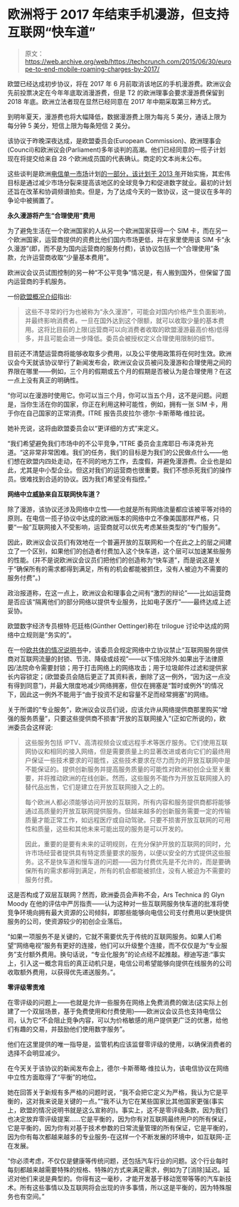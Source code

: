 # 欧洲将于 2017 年结束手机漫游，但支持互联网“快车道”

> 原文：<https://web.archive.org/web/https://techcrunch.com/2015/06/30/europe-to-end-mobile-roaming-charges-by-2017/>

欧盟已经达成初步协议，将在 2017 年 6 月前取消该地区的手机漫游费。欧洲议会先前投票决定在今年年底取消漫游费，但是 T2 的欧洲理事会要求漫游费保留到 2018 年底。欧洲立法者现在显然已经同意在 2017 年中期采取第三种方式。

到明年夏天，漫游费也将大幅降低，数据漫游费上限为每兆 5 美分，通话上限为每分钟 5 美分，短信上限为每条短信 2 美分。

该协议于昨晚深夜达成，是欧盟委员会(European Commission)、欧洲理事会(Council)和欧洲议会(Parliament)多年谈判的高潮。他们已经同意的一揽子计划现在将提交给来自 28 个欧洲成员国的代表确认。商定的文本尚未公布。

这些谈判是欧洲[电信单一市场](https://web.archive.org/web/20221210061218/https://ec.europa.eu/digital-agenda/en/connected-continent-single-telecom-market-growth-jobs)计划[的一部分，该计划于 2013 年](https://web.archive.org/web/20221210061218/https://beta.techcrunch.com/2013/09/11/europe-lays-out-its-most-ambitious-reform-plan-yet-no-more-roaming-premiums-enforced-net-neutrality-and-more/)开始实施，其宏伟目标是通过减少市场分裂来提高该地区的全球竞争力和促进数字就业。最初的计划还旨在改革和协调频谱拍卖。但是，为了达成今天的一致协议，这一提议在多年的争论中被搁置了。

**永久漫游将产生“合理使用”费用**

为了避免生活在一个欧洲国家的人从另一个欧洲国家获得一个 SIM 卡，而在另一个欧洲国家，运营商提供的资费比他们国内市场更低，并在家里使用该 SIM 卡“永久漫游”(即，而不是为国内运营商的服务付费)，该协议包括一个“合理使用”条款，允许运营商收取“少量基本费用”。

欧洲议会议员试图控制的另一种“不公平竞争”情况是，有人搬到国外，但保留了国内运营商的手机服务。

一份[欧盟概况介绍](https://web.archive.org/web/20221210061218/http://europa.eu/rapid/press-release_MEMO-15-5275_en.htm)指出:

> 这些不寻常的行为也被称为“永久漫游”，可能会对国内价格产生负面影响，并最终影响消费者。一旦在国外达到这个限额，就可以收取少量的基本费用。这将比目前的上限(运营商可以向消费者收取的欧盟漫游最高价格)低得多，并且可能会进一步降低。委员会被授权定义合理使用限制的细节。

目前还不清楚运营商将能够收取多少费用，以及公平使用政策将在何时生效。欧洲议会今天就该协议举行了新闻发布会，欧洲议会议员被问及漫游和合理使用之间的界限在哪里——例如，三个月的假期或五个月的假期是否被认为是合理使用？在这一点上没有真正的明确性。

“你可以在漫游时使用它。你可以当三个月，你可以当五个月，这不是问题。问题是，当你生活在你的国家，你正在利用这种可能性，例如，拥有一张 SIM 卡，用于你在自己国家的正常消费。ITRE 报告员皮拉尔·德尔·卡斯蒂略·维拉说。

她补充说，这将由欧盟委员会以“更详细的方式”来定义。

“我们希望避免我们市场中的不公平竞争，”ITRE 委员会主席耶日·布泽克补充道。“这非常非常困难。我们的任务，我们的目标是为我们的公民做点什么——他们想在欧盟内四处走动，在不同的地方工作，去度假，并避免漫游费。企业也是如此，尤其是中小型企业。但这对我们的运营商也很重要。我们不想杀死我们的操作员。很难找到合适的协议。因为我们希望没有指控。”

**网络中立威胁来自互联网快车道？**

除了漫游，该协议还涉及网络中立性——也就是所有网络流量都应该被平等对待的原则。在电信一揽子协议中达成的欧洲版本的网络中立不像美国那样严格，只要“一般”互联网接入不受影响，运营商就可以优先考虑某些类型的“专门服务”。

因此，欧洲议会议员们有效地在一个普遍开放的互联网和一个在此之上的层之间建立了一个区别，如果他们的创造者付费加入这个快车道，这个层可以加速某些服务的性能。(并不是说欧洲议会议员们把他们的创造称为“快车道”，而是说这是关于“确保所有的需求都得到满足，所有的机会都能被抓住，没有人被迫为不需要的服务付费”。)

政治报道称，在这一点上，欧洲议会和理事会之间有“激烈的辩论”——比如运营商是否应该“隔离他们的部分网络以提供专业服务，比如电子医疗”——最终达成上述妥协。

欧盟数字经济专员根特·厄廷格(Günther Oettinger)称在 trilogue 讨论中达成的网络中立规则是“务实的”。

在一份[欧共体的情况说明书](https://web.archive.org/web/20221210061218/http://europa.eu/rapid/press-release_MEMO-15-5275_en.htm)中，该委员会规定网络中立协议禁止“互联网服务提供商对互联网流量的封锁、节流、降级或歧视”——以下情况除外:如果出于法律原因/法院命令需要封锁；用于打击网络上的网络攻击；用于垃圾邮件过滤和提供家长内容锁定；(欧盟委员会随后更正了其资料表，删除了这一例外，“因为这一点没有得到同意”)，并最大限度地减少网络拥塞，但仅在拥塞是“暂时或例外”的情况下，因此这一例外不能用于“由于投资不足和容量不足而经常拥塞”的网络。

关于所谓的“专业服务”，欧洲议会议员们说，应该允许从网络提供商那里购买“增强的服务质量”，只要这些提供商不损害“开放的互联网接入”(正如它所说的)，欧洲委员会这样说:

> 这些服务包括 IPTV、高清视频会议或远程手术等医疗服务。它们使用互联网协议和相同的接入网络，但是需要质量上的显著改进或者向它们的最终用户保证一些技术要求的可能性，这些技术要求在尽力而为的开放互联网中是不能保证的。提供创新服务并提高服务质量的可能性对欧洲初创企业至关重要，并将推动欧洲的在线创新。然而，这些服务不能作为开放互联网接入的替代品出售，它们是建立在开放互联网接入之上的。
> 
> 每个欧洲人都必须能够访问开放的互联网，所有内容和服务提供商都将能够通过高质量的开放互联网提供服务。但越来越多的创新服务需要一定的传输质量才能正常工作，如远程医疗或自动驾驶。只要不损害开放互联网的可用性和质量，这些和其他未来可能出现的服务是可以开发的。
> 
> 因此，重要的是要有未来的证明规则，在充分保护开放的互联网的同时，允许市场经营者提供具有特定质量要求的服务，以便以安全的方式提供这些服务。这不是快车道和慢车道的问题——因为付费优先是不允许的，而是要确保所有的需求都得到满足，所有的机会都能被抓住，没有人被迫为不需要的服务付费。

这是否构成了双层互联网？然而，欧洲委员会声称不会，Ars Technica 的 Glyn Moody 在他的评估中严厉指责——认为这种对一些互联网服务快车道的批准将使竞争环境向拥有最大资源的公司倾斜，即那些能够向电信公司支付费用以更快提供服务的公司，使资源较少的初创企业落后。

“如果一项服务不是关键的，它就不需要优先于传统的互联网服务。如果人们希望“网络电视”服务有更好的连接，他们可以升级整个连接，而不仅仅是为“专业服务”支付额外费用。换句话说，“专业化服务”的论点经不起推敲。穆迪写道:“事实上，引入这一概念背后的真正动机只是，电信公司希望能够向提供在线服务的公司收取额外费用，以获得优先递送服务。”。

**零评级零责难**

在零评级的问题上——也就是允许一些服务在网络上免费消费的做法(这实际上创建了一个双层场景，基于免费使用和付费使用)——欧洲议会议员也支持电信公司，认为它“不会阻止竞争内容，可以为价格敏感的用户提供更广泛的优惠，给他们有趣的交易，并鼓励他们使用数字服务”。

他们在这里提供的唯一指导是，监管机构应该监督零评级的使用，以确保消费者的选择不会明显减少。

在今天关于该协议的新闻发布会上，德尔·卡斯蒂略·维拉认为，该电信协议在网络中立性方面取得了“平衡”的地位。

她在回答关于新规有多严格的问题时说，“我不会把它定义为严格，我认为它是平衡的，这对我来说是关键的一点。”“我不认为它在某些国家比其他国家更强(事实上，欧盟的情况说明书就是这么宣称的)。事实上，这不是零评级条款，因为我们也决定放弃零评级提案……它是平衡的，因为你有对互联网最终用户的所有保证，它是平衡的，因为你有对基于技术参数的日常流量管理的所有保证，它是平衡的，因为你有每次都越来越多的专业服务-在这样一个不断发展的环境中，如互联网-正在发展。

“你必须考虑，不仅仅是健康等传统问题，还包括汽车行业的问题。这个行业每时每刻都越来越需要特殊的规格、特殊的方式来满足需求，例如为了[消除]延迟。延迟对他们来说是典型的。你得有这一毫秒，才能开发基于移动宽带等等的汽车新技术。所有这些事情以及互联网将会出现的许多事情，所以这是平衡的，因为特殊服务也有空间。”